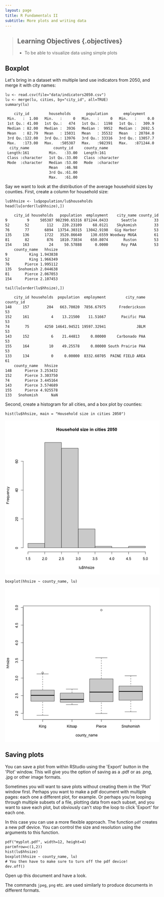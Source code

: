 ```yaml
---
layout: page
title: R Fundamentals II
subtitle: More plots and writing data
---
```




> ## Learning Objectives {.objectives}
> 
> * To be able to visualize data using simple plots
>

## Boxplot

Let's bring in a dataset with multiple land use indicators from 2050, and merge it with city names:


~~~{.r}
lu <- read.csv(file="data/indicators2050.csv")
lu <- merge(lu, cities, by="city_id", all=TRUE)
summary(lu)
~~~



~~~{.output}
    city_id         households       population       employment      
 Min.   :  1.00   Min.   :     0   Min.   :     0   Min.   :     0.0  
 1st Qu.: 41.00   1st Qu.:   474   1st Qu.:  1198   1st Qu.:   309.9  
 Median : 82.00   Median :  3936   Median :  9952   Median :  2692.5  
 Mean   : 82.79   Mean   : 15031   Mean   : 35532   Mean   : 20784.0  
 3rd Qu.:122.00   3rd Qu.: 13976   3rd Qu.: 33316   3rd Qu.: 13057.7  
 Max.   :173.00   Max.   :505387   Max.   :982391   Max.   :871244.0  
  city_name           county_id     county_name       
 Length:161         Min.   :33.00   Length:161        
 Class :character   1st Qu.:33.00   Class :character  
 Mode  :character   Median :53.00   Mode  :character  
                    Mean   :46.98                     
                    3rd Qu.:61.00                     
                    Max.   :61.00                     

~~~
Say we want to look at the distribution of the average household sizes by counties. First, create a column for household size:


~~~{.r}
lu$hhsize <- lu$population/lu$households
head(lu[order(lu$hhsize),])
~~~



~~~{.output}
    city_id households   population  employment    city_name county_id
9         9     505387 982390.65316 871244.0433      Seattle        33
52       52        112    220.23109     68.0121    Skykomish        33
76       77       6894  13754.30315  13042.9198   Gig Harbor        53
135     136       1722   3520.86640    130.6559 Woodway MUGA        61
81       82        876   1810.73834    650.8074       Ruston        53
154     163         24     50.57888      0.0000      Roy PAA        53
    county_name   hhsize
9          King 1.943838
52         King 1.966349
76       Pierce 1.995112
135   Snohomish 2.044638
81       Pierce 2.067053
154      Pierce 2.107453

~~~



~~~{.r}
tail(lu[order(lu$hhsize),])
~~~



~~~{.output}
    city_id households  population  employment         city_name county_id
148     157        204   663.70020  7856.67975      Frederickson        53
152     161          4    13.21500    11.51667       Pacific PAA        53
74       75       4250 14641.94521 19597.32941              JBLM        53
143     152          6    21.44813     0.00000     Carbonado PAA        53
155     164         10    49.25578     0.00000 South Prairie PAA        53
133     134          0     0.00000  8332.60705  PAINE FIELD AREA        61
    county_name   hhsize
148      Pierce 3.253432
152      Pierce 3.303750
74       Pierce 3.445164
143      Pierce 3.574689
155      Pierce 4.925578
133   Snohomish      NaN

~~~

Second, create a histogram for all cities, and a box plot by counties:


~~~{.r}
hist(lu$hhsize, main = "Household size in cities 2050")
~~~

<img src="fig/01-plots-writing-data-unnamed-chunk-4-1.png" title="plot of chunk unnamed-chunk-4" alt="plot of chunk unnamed-chunk-4" style="display: block; margin: auto;" />

~~~{.r}
boxplot(hhsize ~ county_name, lu)
~~~

<img src="fig/01-plots-writing-data-unnamed-chunk-4-2.png" title="plot of chunk unnamed-chunk-4" alt="plot of chunk unnamed-chunk-4" style="display: block; margin: auto;" />

## Saving plots
You can save a plot from within RStudio using the 'Export' button
in the 'Plot' window. This will give you the option of saving as a
.pdf or as .png, .jpg or other image formats.

Sometimes you will want to save plots without creating them in the
'Plot' window first. Perhaps you want to make a pdf document with
multiple pages: each one a different plot, for example. Or perhaps
you're looping through multiple subsets of a file, plotting data from
each subset, and you want to save each plot, but obviously can't stop
the loop to click 'Export' for each one.

In this case you can use a more flexible approach. The function
`pdf` creates a new pdf device. You can control the size and resolution
using the arguments to this function.


~~~{.r}
pdf("myplot.pdf", width=12, height=4)
par(mfrow=c(1,2))
hist(lu$hhsize)
boxplot(hhsize ~ county_name, lu)
# You then have to make sure to turn off the pdf device!
dev.off()
~~~
Open up this document and have a look.

The commands `jpeg`, `png` etc. are used similarly to produce
documents in different formats.

